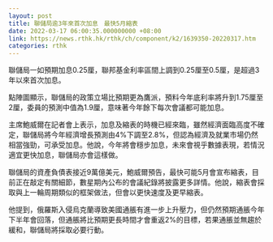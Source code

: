 ```yaml
---
layout: post
title: 聯儲局逾3年來首次加息　最快5月縮表
date: 2022-03-17 06:00:35.000000000 +08:00
link: https://news.rthk.hk/rthk/ch/component/k2/1639350-20220317.htm
categories: rthk
---
```


聯儲局一如預期加息0.25厘，聯邦基金利率區間上調到0.25厘至0.5厘，是超過3年以來首次加息。

點陣圖顯示，聯儲局的政策立場比預期更為鷹派，預料今年底利率將升到1.75厘至2厘，委員的預測中值為1.9厘，意味著今年餘下每次會議都可能加息。

主席鮑威爾在記者會上表示，加息及縮表的時機已經來臨，雖然經濟面臨高度不確定，聯儲局將今年經濟增長預測由4%下調至2.8%，但認為經濟及就業市場仍然相當強勁，可承受加息。他說，今年將會穩步加息，未來會視乎數據表現，若情況適宜更快加息，聯儲局亦會這樣做。

聯儲局的資產負債表接近9萬億美元，鮑威爾預告，最快可能5月會宣布縮表，目前正在敲定有關細節，數星期內公布的會議紀錄將披露更多詳情。他說，縮表會採取與上一輪周期類似的框架做法，但會以更快速度及更早縮表。

他提到，俄羅斯入侵烏克蘭導致美國通脹有進一步上升壓力，但仍然預期通脹今年下半年會回落，但通脹將比預期更長時間才會重返2%的目標，若果通脹並無趨於緩和，聯儲局將採取必要行動。
